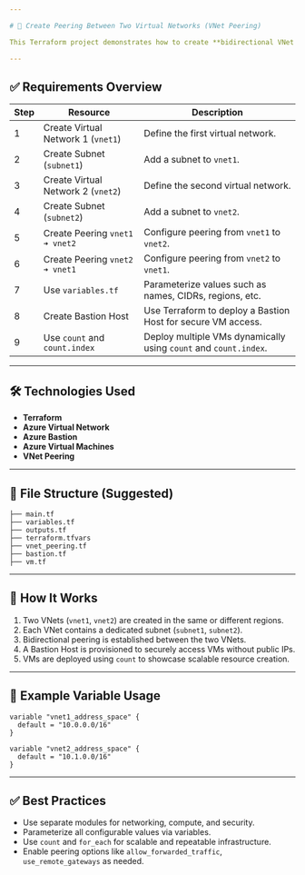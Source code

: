 ```yaml
---

# 🔗 Create Peering Between Two Virtual Networks (VNet Peering)

This Terraform project demonstrates how to create **bidirectional VNet peering** between two virtual networks in Azure. VNet peering allows traffic between virtual machines (VMs) in different VNets as if they were part of the same network, enabling secure communication across regions or resource groups.

---
```


## ✅ Requirements Overview

| **Step** | **Resource**                       | **Description**                                                  |
| -------- | ---------------------------------- | ---------------------------------------------------------------- |
| 1        | Create Virtual Network 1 (`vnet1`) | Define the first virtual network.                                |
| 2        | Create Subnet (`subnet1`)          | Add a subnet to `vnet1`.                                         |
| 3        | Create Virtual Network 2 (`vnet2`) | Define the second virtual network.                               |
| 4        | Create Subnet (`subnet2`)          | Add a subnet to `vnet2`.                                         |
| 5        | Create Peering `vnet1 ➜ vnet2`     | Configure peering from `vnet1` to `vnet2`.                       |
| 6        | Create Peering `vnet2 ➜ vnet1`     | Configure peering from `vnet2` to `vnet1`.                       |
| 7        | Use `variables.tf`                 | Parameterize values such as names, CIDRs, regions, etc.          |
| 8        | Create Bastion Host                | Use Terraform to deploy a Bastion Host for secure VM access.     |
| 9        | Use `count` and `count.index`      | Deploy multiple VMs dynamically using `count` and `count.index`. |

---

## 🛠️ Technologies Used

* **Terraform**
* **Azure Virtual Network**
* **Azure Bastion**
* **Azure Virtual Machines**
* **VNet Peering**

---

## 📁 File Structure (Suggested)

```
├── main.tf
├── variables.tf
├── outputs.tf
├── terraform.tfvars
├── vnet_peering.tf
├── bastion.tf
├── vm.tf
```

---

## 🚀 How It Works

1. Two VNets (`vnet1`, `vnet2`) are created in the same or different regions.
2. Each VNet contains a dedicated subnet (`subnet1`, `subnet2`).
3. Bidirectional peering is established between the two VNets.
4. A Bastion Host is provisioned to securely access VMs without public IPs.
5. VMs are deployed using `count` to showcase scalable resource creation.

---

## 📌 Example Variable Usage

```hcl
variable "vnet1_address_space" {
  default = "10.0.0.0/16"
}

variable "vnet2_address_space" {
  default = "10.1.0.0/16"
}
```

---

## ✅ Best Practices

* Use separate modules for networking, compute, and security.
* Parameterize all configurable values via variables.
* Use `count` and `for_each` for scalable and repeatable infrastructure.
* Enable peering options like `allow_forwarded_traffic`, `use_remote_gateways` as needed.


